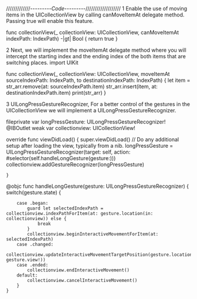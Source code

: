 /////////////---------_Code_---------///////////////////
1 Enable the use of moving items in the UICollectionView by calling canMoveItemAt delegate method. Passing true will enable this feature.

func collectionView(_ collectionView: UICollectionView, canMoveItemAt indexPath: IndexPath) -|gt| Bool {
        return true
    }

2 Next, we will implement the moveItemAt delegate method where you will intercept the starting index and the ending index of the both items that are switching places.
import UIKit

func collectionView(_ collectionView: UICollectionView, moveItemAt sourceIndexPath: IndexPath, to destinationIndexPath: IndexPath) {
        let item = str_arr.remove(at: sourceIndexPath.item)
        str_arr.insert(item, at: destinationIndexPath.item)
        print(str_arr)
    }

3 UILongPressGestureRecognizer, For a better control of the gestures in the UICollectionView we will implement a UILongPressGestureRecognizer.

fileprivate var longPressGesture: UILongPressGestureRecognizer!
    @IBOutlet weak var collectionview: UICollectionView!

override func viewDidLoad() {
        super.viewDidLoad()
        // Do any additional setup after loading the view, typically from a nib.
        longPressGesture = UILongPressGestureRecognizer(target: self, action: #selector(self.handleLongGesture(gesture:)))
        collectionview.addGestureRecognizer(longPressGesture)

    }


 @objc func handleLongGesture(gesture: UILongPressGestureRecognizer) {
        switch(gesture.state) {

        case .began:
            guard let selectedIndexPath = collectionview.indexPathForItem(at: gesture.location(in: collectionview)) else {
                break
            }
            collectionview.beginInteractiveMovementForItem(at: selectedIndexPath)
        case .changed:
            collectionview.updateInteractiveMovementTargetPosition(gesture.location(in: gesture.view!))
        case .ended:
            collectionview.endInteractiveMovement()
        default:
            collectionview.cancelInteractiveMovement()
        }
    }
